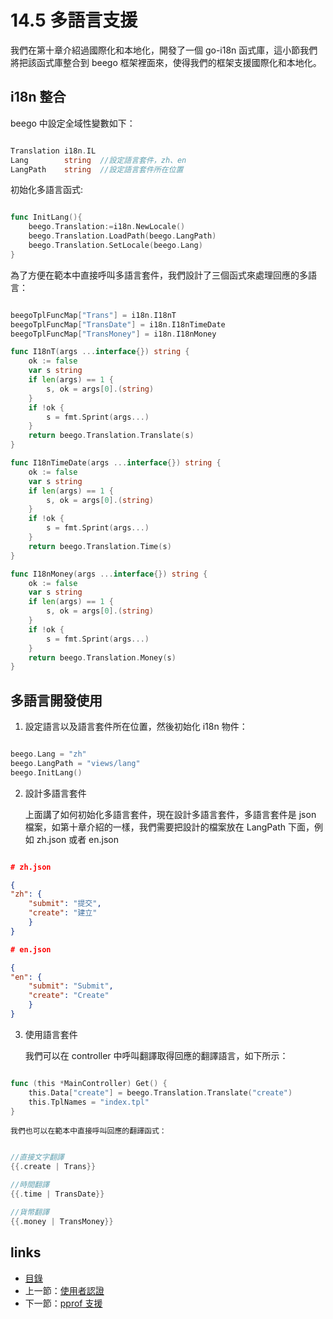 <!-- {% raw %} -->
# 14.5 多語言支援
我們在第十章介紹過國際化和本地化，開發了一個 go-i18n 函式庫，這小節我們將把該函式庫整合到 beego 框架裡面來，使得我們的框架支援國際化和本地化。

## i18n 整合
beego 中設定全域性變數如下：

```Go

Translation	i18n.IL
Lang 		string  //設定語言套件，zh、en
LangPath	string  //設定語言套件所在位置
```
初始化多語言函式:

```Go

func InitLang(){
    beego.Translation:=i18n.NewLocale()
    beego.Translation.LoadPath(beego.LangPath)
    beego.Translation.SetLocale(beego.Lang)
}
```
為了方便在範本中直接呼叫多語言套件，我們設計了三個函式來處理回應的多語言：

```Go

beegoTplFuncMap["Trans"] = i18n.I18nT
beegoTplFuncMap["TransDate"] = i18n.I18nTimeDate
beegoTplFuncMap["TransMoney"] = i18n.I18nMoney

func I18nT(args ...interface{}) string {
    ok := false
    var s string
    if len(args) == 1 {
        s, ok = args[0].(string)
    }
    if !ok {
        s = fmt.Sprint(args...)
    }
    return beego.Translation.Translate(s)
}

func I18nTimeDate(args ...interface{}) string {
    ok := false
    var s string
    if len(args) == 1 {
        s, ok = args[0].(string)
    }
    if !ok {
        s = fmt.Sprint(args...)
    }
    return beego.Translation.Time(s)
}

func I18nMoney(args ...interface{}) string {
    ok := false
    var s string
    if len(args) == 1 {
        s, ok = args[0].(string)
    }
    if !ok {
        s = fmt.Sprint(args...)
    }
    return beego.Translation.Money(s)
}
```
## 多語言開發使用
1. 設定語言以及語言套件所在位置，然後初始化 i18n 物件：

```Go

beego.Lang = "zh"
beego.LangPath = "views/lang"
beego.InitLang()
```
2. 設計多語言套件


	上面講了如何初始化多語言套件，現在設計多語言套件，多語言套件是 json 檔案，如第十章介紹的一樣，我們需要把設計的檔案放在 LangPath 下面，例如 zh.json 或者 en.json
```json

# zh.json

{
"zh": {
    "submit": "提交",
    "create": "建立"
    }
}

# en.json

{
"en": {
    "submit": "Submit",
    "create": "Create"
    }
}
```
3. 使用語言套件


	我們可以在 controller 中呼叫翻譯取得回應的翻譯語言，如下所示：

```Go

func (this *MainController) Get() {
	this.Data["create"] = beego.Translation.Translate("create")
	this.TplNames = "index.tpl"
}
```
	我們也可以在範本中直接呼叫回應的翻譯函式：

```Go

//直接文字翻譯
{{.create | Trans}}

//時間翻譯
{{.time | TransDate}}

//貨幣翻譯
{{.money | TransMoney}}
```
## links
   * [目錄](<preface.md>)
   * 上一節：[使用者認證](<14.4.md>)
   * 下一節：[pprof 支援](<14.6.md>)
<!-- {% endraw %} -->
